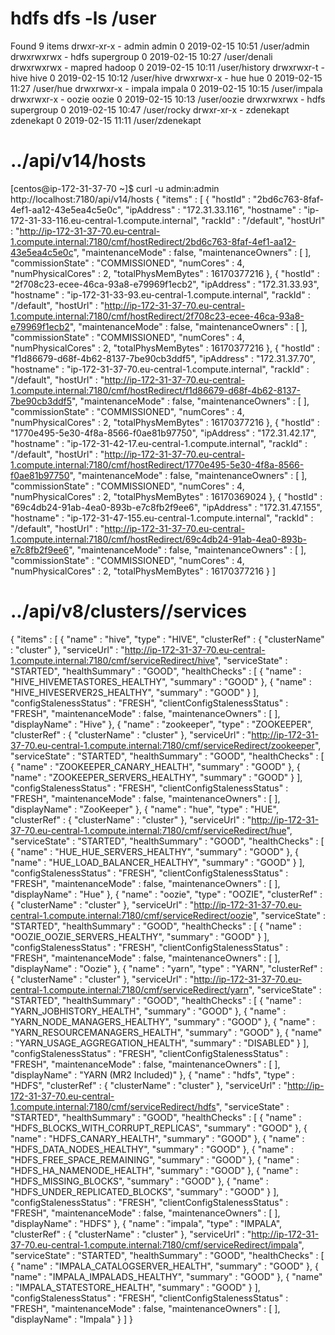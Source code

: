  # hdfs dfs -ls /user
Found 9 items
drwxr-xr-x   - admin     admin               0 2019-02-15 10:51 /user/admin
drwxrwxrwx   - hdfs      supergroup          0 2019-02-15 10:27 /user/denali
drwxrwxrwx   - mapred    hadoop              0 2019-02-15 10:11 /user/history
drwxrwxr-t   - hive      hive                0 2019-02-15 10:12 /user/hive
drwxrwxr-x   - hue       hue                 0 2019-02-15 11:27 /user/hue
drwxrwxr-x   - impala    impala              0 2019-02-15 10:15 /user/impala
drwxrwxr-x   - oozie     oozie               0 2019-02-15 10:13 /user/oozie
drwxrwxrwx   - hdfs      supergroup          0 2019-02-15 10:47 /user/rocky
drwxr-xr-x   - zdenekapt zdenekapt           0 2019-02-15 11:11 /user/zdenekapt

# ../api/v14/hosts
[centos@ip-172-31-37-70 ~]$ curl -u admin:admin http://localhost:7180/api/v14/hosts
{
  "items" : [ {
    "hostId" : "2bd6c763-8faf-4ef1-aa12-43e5ea4c5e0c",
    "ipAddress" : "172.31.33.116",
    "hostname" : "ip-172-31-33-116.eu-central-1.compute.internal",
    "rackId" : "/default",
    "hostUrl" : "http://ip-172-31-37-70.eu-central-1.compute.internal:7180/cmf/hostRedirect/2bd6c763-8faf-4ef1-aa12-43e5ea4c5e0c",
    "maintenanceMode" : false,
    "maintenanceOwners" : [ ],
    "commissionState" : "COMMISSIONED",
    "numCores" : 4,
    "numPhysicalCores" : 2,
    "totalPhysMemBytes" : 16170377216
  }, {
    "hostId" : "2f708c23-ecee-46ca-93a8-e79969f1ecb2",
    "ipAddress" : "172.31.33.93",
    "hostname" : "ip-172-31-33-93.eu-central-1.compute.internal",
    "rackId" : "/default",
    "hostUrl" : "http://ip-172-31-37-70.eu-central-1.compute.internal:7180/cmf/hostRedirect/2f708c23-ecee-46ca-93a8-e79969f1ecb2",
    "maintenanceMode" : false,
    "maintenanceOwners" : [ ],
    "commissionState" : "COMMISSIONED",
    "numCores" : 4,
    "numPhysicalCores" : 2,
    "totalPhysMemBytes" : 16170377216
  }, {
    "hostId" : "f1d86679-d68f-4b62-8137-7be90cb3ddf5",
    "ipAddress" : "172.31.37.70",
    "hostname" : "ip-172-31-37-70.eu-central-1.compute.internal",
    "rackId" : "/default",
    "hostUrl" : "http://ip-172-31-37-70.eu-central-1.compute.internal:7180/cmf/hostRedirect/f1d86679-d68f-4b62-8137-7be90cb3ddf5",
    "maintenanceMode" : false,
    "maintenanceOwners" : [ ],
    "commissionState" : "COMMISSIONED",
    "numCores" : 4,
    "numPhysicalCores" : 2,
    "totalPhysMemBytes" : 16170377216
  }, {
    "hostId" : "1770e495-5e30-4f8a-8566-f0ae81b97750",
    "ipAddress" : "172.31.42.17",
    "hostname" : "ip-172-31-42-17.eu-central-1.compute.internal",
    "rackId" : "/default",
    "hostUrl" : "http://ip-172-31-37-70.eu-central-1.compute.internal:7180/cmf/hostRedirect/1770e495-5e30-4f8a-8566-f0ae81b97750",
    "maintenanceMode" : false,
    "maintenanceOwners" : [ ],
    "commissionState" : "COMMISSIONED",
    "numCores" : 4,
    "numPhysicalCores" : 2,
    "totalPhysMemBytes" : 16170369024
  }, {
    "hostId" : "69c4db24-91ab-4ea0-893b-e7c8fb2f9ee6",
    "ipAddress" : "172.31.47.155",
    "hostname" : "ip-172-31-47-155.eu-central-1.compute.internal",
    "rackId" : "/default",
    "hostUrl" : "http://ip-172-31-37-70.eu-central-1.compute.internal:7180/cmf/hostRedirect/69c4db24-91ab-4ea0-893b-e7c8fb2f9ee6",
    "maintenanceMode" : false,
    "maintenanceOwners" : [ ],
    "commissionState" : "COMMISSIONED",
    "numCores" : 4,
    "numPhysicalCores" : 2,
    "totalPhysMemBytes" : 16170377216
  } ]


# ../api/v8/clusters/<githubName>/services
{
  "items" : [ {
    "name" : "hive",
    "type" : "HIVE",
    "clusterRef" : {
      "clusterName" : "cluster"
    },
    "serviceUrl" : "http://ip-172-31-37-70.eu-central-1.compute.internal:7180/cmf/serviceRedirect/hive",
    "serviceState" : "STARTED",
    "healthSummary" : "GOOD",
    "healthChecks" : [ {
      "name" : "HIVE_HIVEMETASTORES_HEALTHY",
      "summary" : "GOOD"
    }, {
      "name" : "HIVE_HIVESERVER2S_HEALTHY",
      "summary" : "GOOD"
    } ],
    "configStalenessStatus" : "FRESH",
    "clientConfigStalenessStatus" : "FRESH",
    "maintenanceMode" : false,
    "maintenanceOwners" : [ ],
    "displayName" : "Hive"
  }, {
    "name" : "zookeeper",
    "type" : "ZOOKEEPER",
    "clusterRef" : {
      "clusterName" : "cluster"
    },
    "serviceUrl" : "http://ip-172-31-37-70.eu-central-1.compute.internal:7180/cmf/serviceRedirect/zookeeper",
    "serviceState" : "STARTED",
    "healthSummary" : "GOOD",
    "healthChecks" : [ {
      "name" : "ZOOKEEPER_CANARY_HEALTH",
      "summary" : "GOOD"
    }, {
      "name" : "ZOOKEEPER_SERVERS_HEALTHY",
      "summary" : "GOOD"
    } ],
    "configStalenessStatus" : "FRESH",
    "clientConfigStalenessStatus" : "FRESH",
    "maintenanceMode" : false,
    "maintenanceOwners" : [ ],
    "displayName" : "ZooKeeper"
  }, {
    "name" : "hue",
    "type" : "HUE",
    "clusterRef" : {
      "clusterName" : "cluster"
    },
    "serviceUrl" : "http://ip-172-31-37-70.eu-central-1.compute.internal:7180/cmf/serviceRedirect/hue",
    "serviceState" : "STARTED",
    "healthSummary" : "GOOD",
    "healthChecks" : [ {
      "name" : "HUE_HUE_SERVERS_HEALTHY",
      "summary" : "GOOD"
    }, {
      "name" : "HUE_LOAD_BALANCER_HEALTHY",
      "summary" : "GOOD"
    } ],
    "configStalenessStatus" : "FRESH",
    "clientConfigStalenessStatus" : "FRESH",
    "maintenanceMode" : false,
    "maintenanceOwners" : [ ],
    "displayName" : "Hue"
  }, {
    "name" : "oozie",
    "type" : "OOZIE",
    "clusterRef" : {
      "clusterName" : "cluster"
    },
    "serviceUrl" : "http://ip-172-31-37-70.eu-central-1.compute.internal:7180/cmf/serviceRedirect/oozie",
    "serviceState" : "STARTED",
    "healthSummary" : "GOOD",
    "healthChecks" : [ {
      "name" : "OOZIE_OOZIE_SERVERS_HEALTHY",
      "summary" : "GOOD"
    } ],
    "configStalenessStatus" : "FRESH",
    "clientConfigStalenessStatus" : "FRESH",
    "maintenanceMode" : false,
    "maintenanceOwners" : [ ],
    "displayName" : "Oozie"
  }, {
    "name" : "yarn",
    "type" : "YARN",
    "clusterRef" : {
      "clusterName" : "cluster"
    },
    "serviceUrl" : "http://ip-172-31-37-70.eu-central-1.compute.internal:7180/cmf/serviceRedirect/yarn",
    "serviceState" : "STARTED",
    "healthSummary" : "GOOD",
    "healthChecks" : [ {
      "name" : "YARN_JOBHISTORY_HEALTH",
      "summary" : "GOOD"
    }, {
      "name" : "YARN_NODE_MANAGERS_HEALTHY",
      "summary" : "GOOD"
    }, {
      "name" : "YARN_RESOURCEMANAGERS_HEALTH",
      "summary" : "GOOD"
    }, {
      "name" : "YARN_USAGE_AGGREGATION_HEALTH",
      "summary" : "DISABLED"
    } ],
    "configStalenessStatus" : "FRESH",
    "clientConfigStalenessStatus" : "FRESH",
    "maintenanceMode" : false,
    "maintenanceOwners" : [ ],
    "displayName" : "YARN (MR2 Included)"
  }, {
    "name" : "hdfs",
    "type" : "HDFS",
    "clusterRef" : {
      "clusterName" : "cluster"
    },
    "serviceUrl" : "http://ip-172-31-37-70.eu-central-1.compute.internal:7180/cmf/serviceRedirect/hdfs",
    "serviceState" : "STARTED",
    "healthSummary" : "GOOD",
    "healthChecks" : [ {
      "name" : "HDFS_BLOCKS_WITH_CORRUPT_REPLICAS",
      "summary" : "GOOD"
    }, {
      "name" : "HDFS_CANARY_HEALTH",
      "summary" : "GOOD"
    }, {
      "name" : "HDFS_DATA_NODES_HEALTHY",
      "summary" : "GOOD"
    }, {
      "name" : "HDFS_FREE_SPACE_REMAINING",
      "summary" : "GOOD"
    }, {
      "name" : "HDFS_HA_NAMENODE_HEALTH",
      "summary" : "GOOD"
    }, {
      "name" : "HDFS_MISSING_BLOCKS",
      "summary" : "GOOD"
    }, {
      "name" : "HDFS_UNDER_REPLICATED_BLOCKS",
      "summary" : "GOOD"
    } ],
    "configStalenessStatus" : "FRESH",
    "clientConfigStalenessStatus" : "FRESH",
    "maintenanceMode" : false,
    "maintenanceOwners" : [ ],
    "displayName" : "HDFS"
  }, {
    "name" : "impala",
    "type" : "IMPALA",
    "clusterRef" : {
      "clusterName" : "cluster"
    },
    "serviceUrl" : "http://ip-172-31-37-70.eu-central-1.compute.internal:7180/cmf/serviceRedirect/impala",
    "serviceState" : "STARTED",
    "healthSummary" : "GOOD",
    "healthChecks" : [ {
      "name" : "IMPALA_CATALOGSERVER_HEALTH",
      "summary" : "GOOD"
    }, {
      "name" : "IMPALA_IMPALADS_HEALTHY",
      "summary" : "GOOD"
    }, {
      "name" : "IMPALA_STATESTORE_HEALTH",
      "summary" : "GOOD"
    } ],
    "configStalenessStatus" : "FRESH",
    "clientConfigStalenessStatus" : "FRESH",
    "maintenanceMode" : false,
    "maintenanceOwners" : [ ],
    "displayName" : "Impala"
  } ]
}